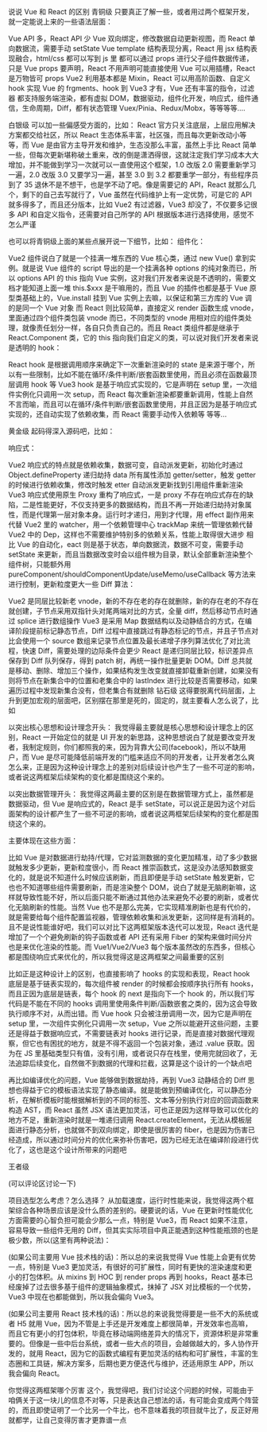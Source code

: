 说说 Vue 和 React 的区别
青铜级
只要真正了解一些，或者用过两个框架开发，就一定能说上来的一些语法层面：

Vue API 多，React API 少
Vue 双向绑定，修改数据自动更新视图，而 React 单向数据流，需要手动 setState
Vue template 结构表现分离，React 用 jsx 结构表现融合，html/css 都可以写到 js 里
都可以通过 props 进行父子组件数据传递，只是 Vue props 要声明，React 不用声明可能直接使用
Vue 可以用插槽，React 是万物皆可 props
Vue2 利用基本都是 Mixin，React 可以用高阶函数、自定义 hook 实现
Vue 的 frgments、hook 到 Vue3 才有，Vue 还有丰富的指令，过滤器
都支持服务端渲染，都有虚拟 DOM，数据驱动，组件化开发，响应式，组件通信，生命周期，Diff，都有状态管理 Vuex/Pinia、Redux/Mobx，等等等等....

白银级
可以加一些偏感受方面的，比如：
React 官方只关注底层，上层应用解决方案都交给社区，所以 React 生态体系丰富，社区强，而且每次更新改动小等 等，而 Vue 是由官方主导开发和维护，生态没那么丰富，虽然上手比 React 简单一些，但每次更新堪称破土重来，改的倒是潇洒得很，这就注定我们学习成本大大增加，并不能做到学习一次就可以一直使用这个框架，1.0 改版 2.0 需要重新学习一遍，2.0 改版 3.0 又要学习一遍，甚至 3.0 到 3.2 都要重学一部分，有些程序员到了 35 退休不是不想干，也是学不动了吧。像是需要记的 API，React 就那么几个，剩下的自己去写就行了，Vue 虽然在代码维护上有一定优势，可是它的 API 就多得多了，而且还分版本，比如 Vue2 有过滤器，Vue3 却没了，不仅要多记很多 API 和自定义指令，还需要对自己所学的 API 根据版本进行选择使用，感觉不怎么严谨

也可以将青铜级上面的某些点展开说一下细节，比如：
组件化：

Vue2 组件说白了就是一个挂满一堆东西的 Vue 核心类，通过 new Vue() 拿到实例。就是说 Vue 组件的 script 导出的是一个挂满各种 options 的纯对象而已，所以 options API 的 this 指向 Vue 实例，这对我们开发者来说是不透明的，需要文档才能知道上面一堆 this.$xxx 是干嘛用的，而且 Vue 的插件也都是基于 Vue 原型类基础上的，Vue.install 挂到 Vue 实例上去嘛，以保证和第三方库的 Vue 调的是同一个 Vue 对象
而 React 则比较简单，直接定义 render 函数生成 vnode，里面通过四个组件类包装 vnode 而已，不同类型的 vnode 用相对应的组件类处理，就像责任划分一样，各自只负责自己的。而且 React 类组件都是继承于 React.Component 类，它的 this 指向我们自定义的类，可以说对我们开发者来说是透明的
hook：

React hook 是根据调用顺序来确定下一次重新渲染时的 state 是来源于哪个，所以有一些限制，比如不能在循环/条件判断/嵌套函数里使用，而且必须在函数最顶层调用 hook 等
Vue3 hook 是基于响应式实现的，它是声明在 setup 里，一次组件实例化只调用一次 setup，而 React 每次重新渲染都要重新调用，性能上自然不言而喻，而且可以在循环/条件判断/嵌套函数里使用，并且正因为是基于响应式实现的，还自动实现了依赖收集，而 React 需要手动传入依赖等
等等...

黄金级
起码得深入源码吧，比如：

响应式：

Vue2 响应式的特点就是依赖收集，数据可变，自动派发更新，初始化时通过 Object.defineProperty 递归劫持 data 所有属性添加 getter/setter，触发 getter 的时候进行依赖收集，修改时触发 etter 自动派发更新找到引用组件重新渲染
Vue3 响应式使用原生 Proxy 重构了响应式，一是 proxy 不存在响应式存在的缺陷，二是性能更好，不仅支持更多的数据结构，而且不再一开始递归劫持对象属性，而是代理第一层对象本身。运行时才递归，用到才代理，用 effect 副作用来代替 Vue2 里的 watcher，用一个依赖管理中心 trackMap 来统一管理依赖代替 Vue2 中的 Dep，这样也不需要维护特别多的依赖关系，性能上取得很大进步
相比 Vue 的自动化，eact 则是基于状态，单向数据流，数据不可变，需要手动 setState 来更新，而且当数据改变时会以组件根为目录，默认全部重新渲染整个组件树，只能额外用 pureComponent/shouldComponentUpdate/useMemo/useCallback 等方法来进行控制，更新粒度更大一些
Diff 算法：

Vue2 是同层比较新老 vnode，新的不存在老的存在就删除，新的存在老的不存在就创建，子节点采用双指针头对尾两端对比的方式，全量 diff，然后移动节点时通过 splice 进行数组操作
Vue3 是采用 Map 数据结构以及动静结合的方式，在编译阶段提前标记静态节点，Diff 过程中直接跳过有静态标记的节点，并且子节点对比会使用一个 source 数组来记录节点位置及最长递增子序列算法优化了对比流程，快速 Diff，需要处理的边际条件会更少
React 是递归同层比较，标识差异点保存到 Diff 队列保存，得到 patch 树，再统一操作批量更新 DOM。Diff 总共就是移动、删除、增加三个操作，如果结构发生改变就直接卸载重新创建，如果没有则将节点在新集合中的位置和老集合中的 lastIndex 进行比较是否需要移动，如果遍历过程中发现新集合没有，但老集合有就删除
钻石级
这得要脱离代码层面，上升到更加宏观的层面吧，区别摆在那里是死的，固定的，就主要看人怎么说了，比如

以突出核心思想和设计理念开头：
我觉得最主要就是核心思想和设计理念上的区别，React 一开始定位的就是 UI 开发的新思路，这种思想说白了就是要改变开发者，我制定规则，你们都照我的来，因为背靠大公司(facebook)，所以不缺用户，而 Vue 是尽可能降低前端开发的门槛来适应不同的开发者，让开发者怎么爽怎么来，正是因为这种设计理念上的差别对后续设计也产生了一些不可逆的影响，或者说这两框架后续架构的变化都是围绕这个来的。

以突出数据管理开头：
我觉得这两最主要的区别是在数据管理方式上，虽然都是数据驱动，但 Vue 是响应式的，React 是手 setState，可以说正是因为这个对后面架构的设计都产生了一些不可逆的影响，或者说这两框架后续架构的变化都是围绕这个来的。

主要体现在这些方面：

比如 Vue 是对数据进行劫持/代理，它对监测数据的变化更加精准，动了多少数据就触发多少更新，更新粒度很小，而 React 推崇函数式，这是没办法感知数据变化的，就是说不知道什么时候应该刷新，而且即便是手动 setState 触发更新，它也也不知道哪些组件需要刷新，而是渲染整个 DOM，说白了就是无脑刷新嘛，这样就导致性能不好，所以后面只能不断通过其他办法来避免不必要的刷新，或者优化无脑刷新的性能。当然 Vue 也不是那么完美，它实现精准刷新也是有代价的，就是需要给每个组件配置监视器，管理依赖收集和派发更新，这同样是有消耗的。且不是说性能谁好吧，我们可以对比下这两框架版本迭代可以发现，React 迭代是增加了一个个避免刷新的钩子函数或者 API 还有采用 Fiber 的架构来做时间分片也是来优化渲染的性能。而 Vue1/Vue2/Vue3 每个版本虽然改的东西多，但核心都是围绕响应式来优化的，所以我觉得这是这两框架之间最重要的区别

比如正是这种设计上的区别，也直接影响了 hooks 的实现和表现，React hook 底层是基于链表实现的，每次组件被 render 的时候都会按顺序执行所有 hooks，而且正因为底层是链表，每个 hook 的 next 是指向下一个 hook 的，所以我们写代码是不能在不同的 hooks 调用里使用条件判断/函数嵌套之类的，因为这会导致执行顺序不对，从而出错。而 Vue hook 只会被注册调用一次，因为它是声明在 setup 里，一次组件实例化只调用一次 setup，Vue 之所以能避开这些问题，主要还是得益于数据响应式，不需要链表对 hooks 进行记录，而是直接对数据代理观察，但它也有困扰的地方，就是不得不返回一个包装对象，通过 .value 获取。因为在 JS 里基础类型只有值，没有引用，或者说只存在栈里，使用完就回收了，无法追踪后续变化，自然做不到数据的代理和拦截，这算是这个设计的一个缺点吧

再比如编译优化的问题，Vue 能够做到数据劫持，再到 Vue3 动静结合的 Diff 思想也得益于它的模板语法实现了静态编译。就是能做到预编译优化，可以静态分析，在解析模板时能根据解析到的不同的标签、文本等分别执行对应的回调函数来构造 AST，而 React 虽然 JSX 语法更加灵活，可也正是因为这样导致可以优化的地方不足，重新渲染时就是一堆递归调用 React.createElement，无法从模板层面进行静态分析，也就做不到双向绑定，即使是很厉害的 fiber，也是因为伤害已经造成，所以通过时间分片的优化来弥补伤害吧，因为已经无法在编译阶段进行优化了，这也是这个设计所带来的问题吧

王者级

(可以评论区讨论一下)

项目选型怎么考虑？怎么选择？
从加载速度，运行时性能来说，我觉得这两个框架综合各种场景应该是没什么质的差别的。硬要说的话，Vue 在更新时性能优化方面需要的心智负担可能会少那么一点，特别是 Vue3，而 React 如果不注意，容易导致一些组件无用的 Diff，但其实实际项目中真正能遇到这种性能瓶颈的也是极少数，所以(这里有两种说法)：

(如果公司主要用 Vue 技术栈的话)：所以总的来说我觉得 Vue 性能上会更有优势一点，特别是 Vue3 更加灵活，有很好的可扩展性，同时有更快的渲染速度和更小的打包体积。从 mixins 到 HOC 到 render props 再到 hooks，React 基本已经废掉了过去很多基于组件的逻辑抽象模式，抹掉了 JSX 对比模板的一个优势，Vue3 中现在也都能做到，所以我会偏向 Vue3。

(如果公司主要用 React 技术栈的话)：所以总的来说我觉得要是一些不大的系统或者 H5 就用 Vue，因为不管是上手还是开发难度上都很简单，开发效率也高嘛，而且它有更小的打包体积，毕竟在移动端网络差异大的情况下，资源体积是非常重要的。但像是一些中后台系统，或者一些大点的项目，会越做越大的，多人协作开发的，就用 React，因为它的函数式编程有更加灵活的结构和可扩展性，丰富的生态圈和工具链，解决方案多，后期也更方便迭代与维护，还适用原生 APP，所以我会偏向 React。

你觉得这两框架哪个厉害
这个，我觉得吧，我们讨论这个问题的时候，可能由于咱俩关于这一块儿的信息不对等，只是表达自己想法的话，有可能会变成两个阵营的，而且即使证明了一个比另一个牛比，也不意味着我的项目就牛比了，反正好用就都学，让自己变得厉害才更靠谱一点
